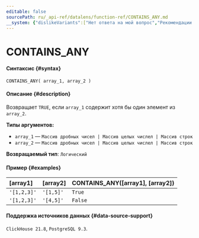 ```yaml
---
editable: false
sourcePath: ru/_api-ref/datalens/function-ref/CONTAINS_ANY.md
__system: {"dislikeVariants":["Нет ответа на мой вопрос","Рекомендации не помогли","Содержание не соответствует заголовку","Другое"]}
---
```


# CONTAINS_ANY



#### Синтаксис {#syntax}


```
CONTAINS_ANY( array_1, array_2 )
```

#### Описание {#description}
Возвращает `TRUE`, если `array_1` содержит хотя бы один элемент из `array_2`.

**Типы аргументов:**
- `array_1` — `Массив дробных чисел | Массив целых числел | Массив строк`
- `array_2` — `Массив дробных чисел | Массив целых числел | Массив строк`


**Возвращаемый тип**: `Логический`

#### Пример {#examples}



| **[array1]**   | **[array2]**   | **CONTAINS_ANY([array1], [array2])**   |
|:---------------|:---------------|:---------------------------------------|
| `'[1,2,3]'`    | `'[1,5]'`      | `True`                                 |
| `'[1,2,3]'`    | `'[4,5]'`      | `False`                                |




#### Поддержка источников данных {#data-source-support}

`ClickHouse 21.8`, `PostgreSQL 9.3`.
